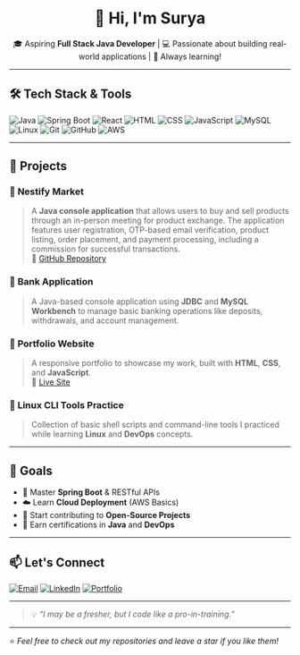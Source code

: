 <h1 align="center">👋 Hi, I'm Surya</h1>

<p align="center">
🎓 Aspiring <strong>Full Stack Java Developer</strong> | 💻 Passionate about building real-world applications | 🚀 Always learning!
</p>

---

## 🛠️ Tech Stack & Tools

![Java](https://img.shields.io/badge/-Java-007396?style=flat&logo=java&logoColor=white)
![Spring Boot](https://img.shields.io/badge/-SpringBoot-6DB33F?style=flat&logo=springboot&logoColor=white)
![React](https://img.shields.io/badge/-React-61DAFB?style=flat&logo=react&logoColor=black)
![HTML](https://img.shields.io/badge/-HTML5-E34F26?style=flat&logo=html5&logoColor=white)
![CSS](https://img.shields.io/badge/-CSS3-1572B6?style=flat&logo=css3)
![JavaScript](https://img.shields.io/badge/-JavaScript-F7DF1E?style=flat&logo=javascript&logoColor=black)
![MySQL](https://img.shields.io/badge/-MySQL-4479A1?style=flat&logo=mysql&logoColor=white)
![Linux](https://img.shields.io/badge/-Linux-FCC624?style=flat&logo=linux&logoColor=black)
![Git](https://img.shields.io/badge/-Git-F05032?style=flat&logo=git&logoColor=white)
![GitHub](https://img.shields.io/badge/-GitHub-181717?style=flat&logo=github)
![AWS](https://img.shields.io/badge/-AWS-FF9900?style=flat&logo=amazonaws&logoColor=white)

---

## 💼 Projects

### 🔹 **Nestify Market**
> A **Java console application** that allows users to buy and sell products through an in-person meeting for product exchange. The application features user registration, OTP-based email verification, product listing, order placement, and payment processing, including a commission for successful transactions.  
🔗 [GitHub Repository]()

### 🔹 **Bank Application**
> A Java-based console application using **JDBC** and **MySQL Workbench** to manage basic banking operations like deposits, withdrawals, and account management.

### 🔹 **Portfolio Website**
> A responsive portfolio to showcase my work, built with **HTML**, **CSS**, and **JavaScript**.  
🔗 [Live Site](https://suryaportfolio-iota.vercel.app/)

### 🔹 **Linux CLI Tools Practice**
> Collection of basic shell scripts and command-line tools I practiced while learning **Linux** and **DevOps** concepts.

---

## 🎯 Goals

- 📘 Master **Spring Boot** & RESTful APIs  
- ☁️ Learn **Cloud Deployment** (AWS Basics)  
- 🤝 Start contributing to **Open-Source Projects**  
- 📜 Earn certifications in **Java** and **DevOps**

---

## 📫 Let's Connect

[![Email](https://img.shields.io/badge/Email-sxrya007@gmail.com-red?style=flat&logo=gmail&logoColor=white)](mailto:sxrya007@gmail.com)
[![LinkedIn](https://img.shields.io/badge/LinkedIn-blue?style=flat&logo=linkedin&logoColor=white)](https://www.linkedin.com/in/surya-b-in/)
[![Portfolio](https://img.shields.io/badge/Portfolio-View-green?style=flat)](https://suryaportfolio-iota.vercel.app/)

---

> 💡 *“I may be a fresher, but I code like a pro-in-training.”*

---

⭐️ _Feel free to check out my repositories and leave a star if you like them!_
